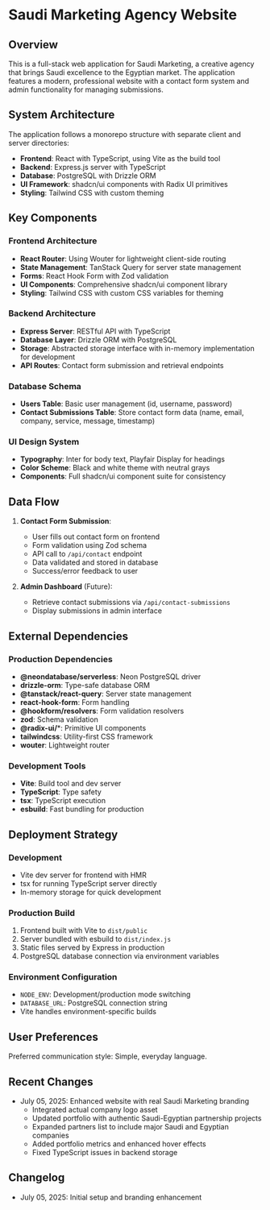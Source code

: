# Saudi Marketing Agency Website

## Overview

This is a full-stack web application for Saudi Marketing, a creative agency that brings Saudi excellence to the Egyptian market. The application features a modern, professional website with a contact form system and admin functionality for managing submissions.

## System Architecture

The application follows a monorepo structure with separate client and server directories:

- **Frontend**: React with TypeScript, using Vite as the build tool
- **Backend**: Express.js server with TypeScript
- **Database**: PostgreSQL with Drizzle ORM
- **UI Framework**: shadcn/ui components with Radix UI primitives
- **Styling**: Tailwind CSS with custom theming

## Key Components

### Frontend Architecture
- **React Router**: Using Wouter for lightweight client-side routing
- **State Management**: TanStack Query for server state management
- **Forms**: React Hook Form with Zod validation
- **UI Components**: Comprehensive shadcn/ui component library
- **Styling**: Tailwind CSS with custom CSS variables for theming

### Backend Architecture
- **Express Server**: RESTful API with TypeScript
- **Database Layer**: Drizzle ORM with PostgreSQL
- **Storage**: Abstracted storage interface with in-memory implementation for development
- **API Routes**: Contact form submission and retrieval endpoints

### Database Schema
- **Users Table**: Basic user management (id, username, password)
- **Contact Submissions Table**: Store contact form data (name, email, company, service, message, timestamp)

### UI Design System
- **Typography**: Inter for body text, Playfair Display for headings
- **Color Scheme**: Black and white theme with neutral grays
- **Components**: Full shadcn/ui component suite for consistency

## Data Flow

1. **Contact Form Submission**:
   - User fills out contact form on frontend
   - Form validation using Zod schema
   - API call to `/api/contact` endpoint
   - Data validated and stored in database
   - Success/error feedback to user

2. **Admin Dashboard** (Future):
   - Retrieve contact submissions via `/api/contact-submissions`
   - Display submissions in admin interface

## External Dependencies

### Production Dependencies
- **@neondatabase/serverless**: Neon PostgreSQL driver
- **drizzle-orm**: Type-safe database ORM
- **@tanstack/react-query**: Server state management
- **react-hook-form**: Form handling
- **@hookform/resolvers**: Form validation resolvers
- **zod**: Schema validation
- **@radix-ui/***: Primitive UI components
- **tailwindcss**: Utility-first CSS framework
- **wouter**: Lightweight router

### Development Tools
- **Vite**: Build tool and dev server
- **TypeScript**: Type safety
- **tsx**: TypeScript execution
- **esbuild**: Fast bundling for production

## Deployment Strategy

### Development
- Vite dev server for frontend with HMR
- tsx for running TypeScript server directly
- In-memory storage for quick development

### Production Build
1. Frontend built with Vite to `dist/public`
2. Server bundled with esbuild to `dist/index.js`
3. Static files served by Express in production
4. PostgreSQL database connection via environment variables

### Environment Configuration
- `NODE_ENV`: Development/production mode switching
- `DATABASE_URL`: PostgreSQL connection string
- Vite handles environment-specific builds

## User Preferences

Preferred communication style: Simple, everyday language.

## Recent Changes

- July 05, 2025: Enhanced website with real Saudi Marketing branding
  - Integrated actual company logo asset
  - Updated portfolio with authentic Saudi-Egyptian partnership projects
  - Expanded partners list to include major Saudi and Egyptian companies
  - Added portfolio metrics and enhanced hover effects
  - Fixed TypeScript issues in backend storage

## Changelog

- July 05, 2025: Initial setup and branding enhancement